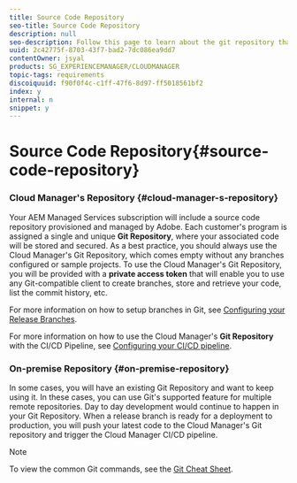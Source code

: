 ```yaml
---
title: Source Code Repository
seo-title: Source Code Repository
description: null
seo-description: Follow this page to learn about the git repository that is provisioned for each program you have in Cloud Manager.
uuid: 2c42775f-8703-43f7-bad2-7dc086ea9dd7
contentOwner: jsyal
products: SG_EXPERIENCEMANAGER/CLOUDMANAGER
topic-tags: requirements
discoiquuid: f90f0f4c-c1ff-47f6-8d97-ff5018561bf2
index: y
internal: n
snippet: y
---
```


# Source Code Repository{#source-code-repository}

### Cloud Manager's Repository {#cloud-manager-s-repository}

Your AEM Managed Services subscription will include a source code repository provisioned and managed by Adobe. Each customer's program is assigned a single and unique **Git Repository**, where your associated code will be stored and secured. As a best practice, you should always use the Cloud Manager's Git Repository, which comes empty without any branches configured or sample projects. To use the Cloud Manager's Git Repository, you will be provided with a **private access token** that will enable you to use any Git-compatible client to create branches, store and retrieve your code, list the commit history, etc.

For more information on how to setup branches in Git, see [Configuring your Release Branches](configure-your-release-branches.md).

For more information on how to use the Cloud Manager's **Git Repository** with the CI/CD Pipeline, see [Configuring your CI/CD pipeline](configuring-pipeline.md).

### On-premise Repository {#on-premise-repository}

In some cases, you will have an existing Git Repository and want to keep using it. In these cases, you can use Git's supported feature for multiple remote repositories. Day to day development would continue to happen in your Git Repository. When a release branch is ready for a deployment to production, you will push your latest code to the Cloud Manager's Git repository and trigger the Cloud Manager CI/CD pipeline.

>[!NOTE]
>
>To view the common Git commands, see the [Git Cheat Sheet](https://services.github.com/on-demand/downloads/github-git-cheat-sheet.pdf).

